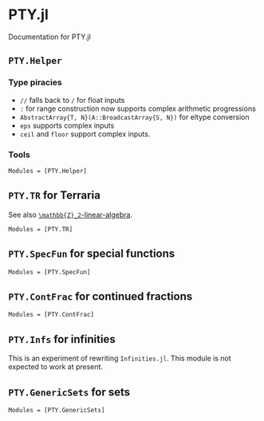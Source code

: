 # PTY.jl

Documentation for PTY.jl

## `PTY.Helper`

### Type piracies

- `//` falls back to `/` for float inputs
- `:` for range construction now supports complex arithmetic progressions
- `AbstractArray{T, N}(A::BroadcastArray{S, N})` for eltype conversion
- `eps` supports complex inputs
- `ceil` and `floor` support complex inputs.

### Tools
```@autodocs
Modules = [PTY.Helper]
```

## `PTY.TR` for Terraria
See also [``\mathbb{Z}_2``-linear-algebra](@ref).

```@autodocs
Modules = [PTY.TR]
```

## `PTY.SpecFun` for special functions

```@autodocs
Modules = [PTY.SpecFun]
```

## `PTY.ContFrac` for continued fractions

```@autodocs
Modules = [PTY.ContFrac]
```

## `PTY.Infs` for infinities

This is an experiment of rewriting `Infinities.jl`. This module is not expected to work at present.

## `PTY.GenericSets` for sets

```@autodocs
Modules = [PTY.GenericSets]
```